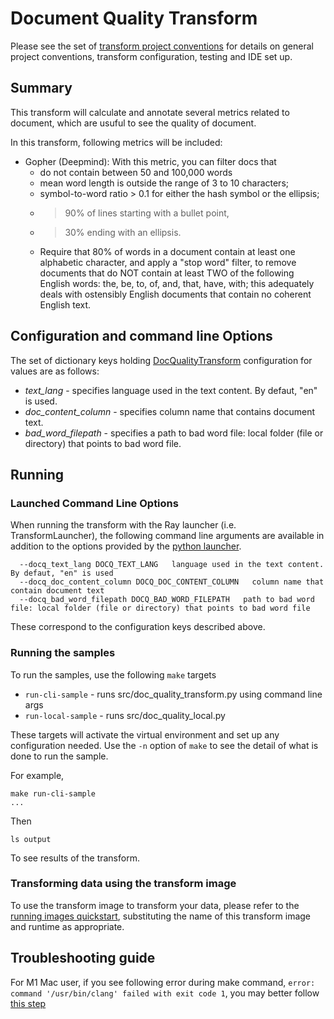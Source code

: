 # Document Quality Transform 
Please see the set of
[transform project conventions](../../../README.md#transform-project-conventions)
for details on general project conventions, transform configuration,
testing and IDE set up.

## Summary 
This transform will calculate and annotate several metrics related to document, which are usuful to see the quality of document. 

In this transform, following metrics will be included:
- Gopher (Deepmind): With this metric, you can filter docs that
  - do not contain between 50 and 100,000 words
  - mean word length is outside the range of 3 to 10 characters;
  - symbol-to-word ratio > 0.1 for either the hash symbol or the ellipsis;
  - > 90% of lines starting with a bullet point,
  - > 30% ending with an ellipsis.
  - Require that 80% of words in a document contain at least one alphabetic character, and apply a "stop word" filter, to remove documents that do NOT contain at least TWO of the following English words: the, be, to, of, and, that, have, with; this adequately deals with ostensibly English documents that contain no coherent English text.



## Configuration and command line Options

The set of dictionary keys holding [DocQualityTransform](src/doc_quality_transform.py) 
configuration for values are as follows:

* _text_lang_ - specifies language used in the text content. By defaut, "en" is used.
* _doc_content_column_ - specifies column name that contains document text.
* _bad_word_filepath_ - specifies a path to bad word file: local folder (file or directory) that points to bad word file.

## Running

### Launched Command Line Options 
When running the transform with the Ray launcher (i.e. TransformLauncher),
the following command line arguments are available in addition to 
the options provided by 
the [python launcher](../../../../data-processing-lib/doc/python-launcher-options.md).
```
  --docq_text_lang DOCQ_TEXT_LANG   language used in the text content. By defaut, "en" is used
  --docq_doc_content_column DOCQ_DOC_CONTENT_COLUMN   column name that contain document text
  --docq_bad_word_filepath DOCQ_BAD_WORD_FILEPATH   path to bad word file: local folder (file or directory) that points to bad word file
```
These correspond to the configuration keys described above.

### Running the samples
To run the samples, use the following `make` targets

* `run-cli-sample` - runs src/doc_quality_transform.py using command line args
* `run-local-sample` - runs src/doc_quality_local.py

These targets will activate the virtual environment and set up any configuration needed.
Use the `-n` option of `make` to see the detail of what is done to run the sample.

For example, 
```shell
make run-cli-sample
...
```
Then 
```shell
ls output
```
To see results of the transform.


### Transforming data using the transform image

To use the transform image to transform your data, please refer to the 
[running images quickstart](../../../../doc/quick-start/run-transform-image.md),
substituting the name of this transform image and runtime as appropriate.


## Troubleshooting guide

For M1 Mac user, if you see following error during make command, `error: command '/usr/bin/clang' failed with exit code 1`, you may better follow [this step](https://freeman.vc/notes/installing-fasttext-on-an-m1-mac)